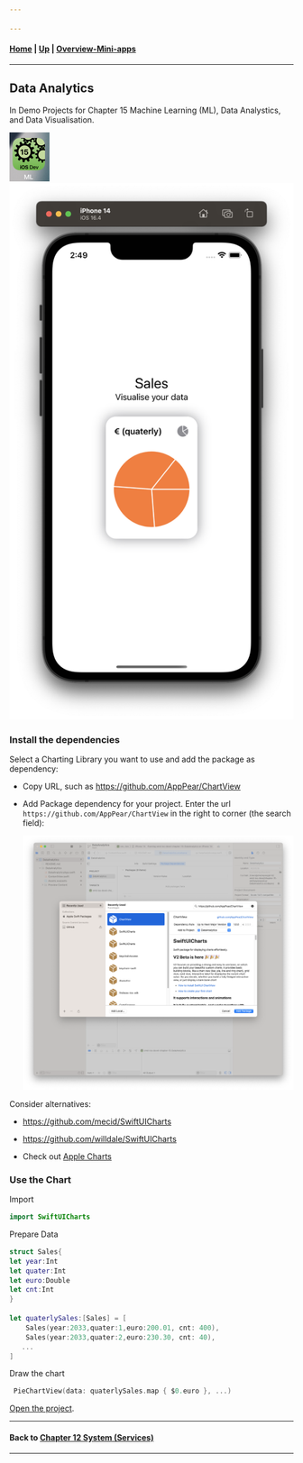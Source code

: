 ```yaml
---

---
```

#### [Home](../../README.md) | [Up](../README.md) | [Overview-Mini-apps](../../demo-apps.md)

---






## Data Analytics

In Demo Projects for Chapter 15 Machine Learning (ML), Data Analystics, and Data Visualisation.

![](screenshots/15-MachineLearning-AppIcon.png)
![](screenshots/piechart.png)

### Install the **dependencies**

Select a Charting Library you want to use and add the package as dependency:

* Copy URL, such as <https://github.com/AppPear/ChartView>

* Add Package dependency for your project. Enter the url `https://github.com/AppPear/ChartView` in the right to corner (the search field):
    
	![](./screenshots/add-package.png)
    

Consider alternatives:

* <https://github.com/mecid/SwiftUICharts>

* <https://github.com/willdale/SwiftUICharts>

* Check out [Apple Charts](https://developer.apple.com/documentation/charts/creating-a-chart-using-swift-charts)
    
    
### Use the Chart 

Import

	
```swift
import SwiftUICharts
```

Prepare Data

```swift
struct Sales{
let year:Int
let quater:Int
let euro:Double
let cnt:Int
}
	
let quaterlySales:[Sales] = [
    Sales(year:2033,quater:1,euro:200.01, cnt: 400),
    Sales(year:2033,quater:2,euro:230.30, cnt: 40),
   ...
]
```

Draw the chart    
    

```swift
 PieChartView(data: quaterlySales.map { $0.euro }, ...)
```


[Open the project](./DataAnalytics.xcodeproj).
	
---
#### Back to [Chapter 12 System (Services)](../../chapter-12-system/README.md)

---
